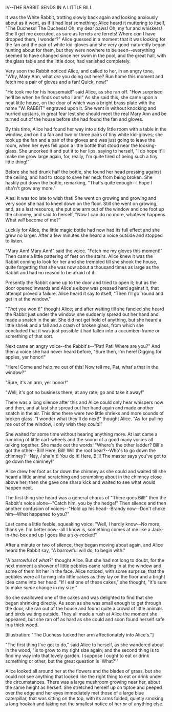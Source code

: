 IV--THE RABBIT SENDS IN A LITTLE BILL


It was the White Rabbit, trotting slowly back again and looking
anxiously about as it went, as if it had lost something; Alice heard it
muttering to itself, "The Duchess! The Duchess! Oh, my dear paws! Oh, my
fur and whiskers! She'll get me executed, as sure as ferrets are
ferrets! Where _can_ I have dropped them, I wonder?" Alice guessed in a
moment that it was looking for the fan and the pair of white kid-gloves
and she very good-naturedly began hunting about for them, but they were
nowhere to be seen--everything seemed to have changed since her swim in
the pool, and the great hall, with the glass table and the little door,
had vanished completely.

Very soon the Rabbit noticed Alice, and called to her, in an angry tone,
"Why, Mary Ann, what _are_ you doing out here? Run home this moment and
fetch me a pair of gloves and a fan! Quick, now!"

"He took me for his housemaid!" said Alice, as she ran off. "How
surprised he'll be when he finds out who I am!" As she said this, she
came upon a neat little house, on the door of which was a bright brass
plate with the name "W. RABBIT" engraved upon it. She went in without
knocking and hurried upstairs, in great fear lest she should meet the
real Mary Ann and be turned out of the house before she had found the
fan and gloves.

By this time, Alice had found her way into a tidy little room with a
table in the window, and on it a fan and two or three pairs of tiny
white kid-gloves; she took up the fan and a pair of the gloves and was
just going to leave the room, when her eyes fell upon a little bottle
that stood near the looking-glass. She uncorked it and put it to her
lips, saying to herself, "I do hope it'll make me grow large again, for,
really, I'm quite tired of being such a tiny little thing!"

Before she had drunk half the bottle, she found her head pressing
against the ceiling, and had to stoop to save her neck from being
broken. She hastily put down the bottle, remarking, "That's quite
enough--I hope I sha'n't grow any more."

Alas! It was too late to wish that! She went on growing and growing and
very soon she had to kneel down on the floor. Still she went on growing,
and, as a last resource, she put one arm out of the window and one foot
up the chimney, and said to herself, "Now I can do no more, whatever
happens. What _will_ become of me?"



Luckily for Alice, the little magic bottle had now had its full effect
and she grew no larger. After a few minutes she heard a voice outside
and stopped to listen.

"Mary Ann! Mary Ann!" said the voice. "Fetch me my gloves this moment!"
Then came a little pattering of feet on the stairs. Alice knew it was
the Rabbit coming to look for her and she trembled till she shook the
house, quite forgetting that she was now about a thousand times as large
as the Rabbit and had no reason to be afraid of it.

Presently the Rabbit came up to the door and tried to open it; but as
the door opened inwards and Alice's elbow was pressed hard against it,
that attempt proved a failure. Alice heard it say to itself, "Then I'll
go 'round and get in at the window."

"_That_ you won't!" thought Alice; and after waiting till she fancied
she heard the Rabbit just under the window, she suddenly spread out her
hand and made a snatch in the air. She did not get hold of anything,
but she heard a little shriek and a fall and a crash of broken glass,
from which she concluded that it was just possible it had fallen into a
cucumber-frame or something of that sort.

Next came an angry voice--the Rabbit's--"Pat! Pat! Where are you?" And
then a voice she had never heard before, "Sure then, I'm here! Digging
for apples, yer honor!"

"Here! Come and help me out of this! Now tell me, Pat, what's that in
the window?"

"Sure, it's an arm, yer honor!"

"Well, it's got no business there, at any rate; go and take it away!"

There was a long silence after this and Alice could only hear whispers
now and then, and at last she spread out her hand again and made another
snatch in the air. This time there were _two_ little shrieks and more
sounds of broken glass. "I wonder what they'll do next!" thought Alice.
"As for pulling me out of the window, I only wish they _could_!"

She waited for some time without hearing anything more. At last came a
rumbling of little cart-wheels and the sound of a good many voices all
talking together. She made out the words: "Where's the other ladder?
Bill's got the other--Bill! Here, Bill! Will the roof bear?--Who's to go
down the chimney?--Nay, _I_ sha'n't! _You_ do it! Here, Bill! The master
says you've got to go down the chimney!"

Alice drew her foot as far down the chimney as she could and waited till
she heard a little animal scratching and scrambling about in the chimney
close above her; then she gave one sharp kick and waited to see what
would happen next.

The first thing she heard was a general chorus of "There goes Bill!"
then the Rabbit's voice alone--"Catch him, you by the hedge!" Then
silence and then another confusion of voices--"Hold up his head--Brandy
now--Don't choke him--What happened to you?"

Last came a little feeble, squeaking voice, "Well, I hardly know--No
more, thank ye. I'm better now--all I know is, something comes at me
like a Jack-in-the-box and up I goes like a sky-rocket!"

After a minute or two of silence, they began moving about again, and
Alice heard the Rabbit say, "A barrowful will do, to begin with."

"A barrowful of _what_?" thought Alice. But she had not long to doubt,
for the next moment a shower of little pebbles came rattling in at the
window and some of them hit her in the face. Alice noticed, with some
surprise, that the pebbles were all turning into little cakes as they
lay on the floor and a bright idea came into her head. "If I eat one of
these cakes," she thought, "it's sure to make _some_ change in my size."

So she swallowed one of the cakes and was delighted to find that she
began shrinking directly. As soon as she was small enough to get through
the door, she ran out of the house and found quite a crowd of little
animals and birds waiting outside. They all made a rush at Alice the
moment she appeared, but she ran off as hard as she could and soon found
herself safe in a thick wood.

[Illustration: "The Duchess tucked her arm affectionately into
Alice's."]

"The first thing I've got to do," said Alice to herself, as she
wandered about in the wood, "is to grow to my right size again; and the
second thing is to find my way into that lovely garden. I suppose I
ought to eat or drink something or other, but the great question is
'What?'"

Alice looked all around her at the flowers and the blades of grass, but
she could not see anything that looked like the right thing to eat or
drink under the circumstances. There was a large mushroom growing near
her, about the same height as herself. She stretched herself up on
tiptoe and peeped over the edge and her eyes immediately met those of a
large blue caterpillar, that was sitting on the top, with its arms
folded, quietly smoking a long hookah and taking not the smallest notice
of her or of anything else.






